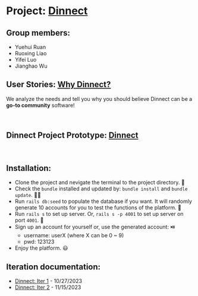 # Project: [Dinnect ](https://blooming-mesa-33682-02a98668ba0d.herokuapp.com/) 
## Group members:
- Yuehui Ruan
- Ruoxing Liao
- Yifei Luo
- Jianghao Wu


## User Stories: [Why Dinnect?](DINNECT_README.md)
We analyze the needs and tell you why you should believe Dinnect can be a __go-to community__ software!

<br>

## Dinnect Project Prototype: [Dinnect](https://dinnect-71eda9ef843e.herokuapp.com/login)
<br>

## Installation:
- Clone the project and nevigate the terminal to the project directory. 🤔
- Check the `bundle` installed and updated by: `bundle install` and `bundle update`. 👷‍♂️
- Run `rails db:seed` to populate the database if you want. It will randomly generate 10 accounts for you to test the functions of the platform. 🌳
- Run `rails s` to set up server. Or, `rails s -p 4001` to set up server on port `4001`. 🚰
- Sign up an account for yourself or, use the generated account: ⏯️
  - username: userX (where X can be 0 ~ 9)
  - pwd: 123123
- Enjoy the platform. 😃

## Iteration documentation:
- [Dinnect: Iter 1]( https://github.com/Ricky-lab/Dinnect/blob/main/iter1.md) - 10/27/2023
- [Dinnect: Iter 2](https://github.com/Ricky-lab/Dinnect/blob/iter2/README.md) - 11/15/2023
  

